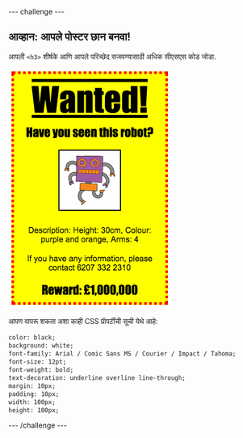 \--- challenge \---

## आव्हान: आपले पोस्टर छान बनवा!

आपली `<h3>` शीर्षके आणि आपले परिच्छेद सजवण्यासाठी अधिक सीएसएस कोड जोडा.

![स्क्रीनशॉट](images/wanted-final.png)

आपण वापरू शकता अशा काही CSS प्राॅपर्टींची सूची येथे आहे:

    color: black;
    background: white;
    font-family: Arial / Comic Sans MS / Courier / Impact / Tahoma;
    font-size: 12pt;
    font-weight: bold;
    text-decoration: underline overline line-through;
    margin: 10px;
    padding: 10px;
    width: 100px;
    height: 100px;
    

\--- /challenge \---